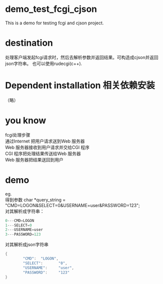 # demo_test_fcgi_cjson
This is a demo for testing fcgi and cjson project.

# destination
处理客户端发起fcgi请求时，然后去解析参数并返回结果。可构造成cjson并返回json字符串。
也可以使用rudecgi(c++).

# Dependent installation 相关依赖安装
（略）

# you know
fcgi处理步骤<br>
通过Internet 把用户请求送到Web 服务器<br>
Web 服务器接收到用户请求并交给CGI 程序<br>
CGI 程序把处理结果传送给Web 服务器<br>
Web 服务器把结果送回到用户<br>
# demo
eg.<br>
得到参数 char *query_string = "CMD=LOGON&SELECT=0&USERNAME=user&PASSWORD=123";<br>
对其解析成字符串：
```c
0---CMD=LOGON
1---SELECT=0
2---USERNAME=user
3---PASSWORD=123
```

对其解析成json字符串
```c
{
        "CMD":  "LOGON",
        "SELECT":       "0",
        "USERNAME":     "user",
        "PASSWORD":     "123"
}
```

